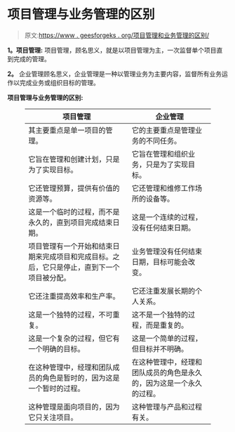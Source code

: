 # 项目管理与业务管理的区别

> 原文:[https://www . geesforgeks . org/项目管理和业务管理的区别/](https://www.geeksforgeeks.org/difference-between-project-management-and-business-management/)

**1。项目管理:**
项目管理，顾名思义，就是以项目管理为主，一次监督单个项目直到完成的管理。

**2。**
企业管理顾名思义，企业管理是一种以管理业务为主要内容，监督所有业务运作以完成业务或组织目标的管理。

**项目管理与业务管理的区别:**

<figure class="table">

| 项目管理 | 企业管理 |
| --- | --- |
| 其主要重点是单一项目的管理。 | 它的主要重点是管理业务的不同任务。 |
| 它旨在管理和创建计划，只是为了实现目标。 | 它旨在管理和组织业务，只是为了实现目标。 |
| 它还管理预算，提供有价值的资源等。 | 它还管理和维修工作场所的设备等。 |
| 这是一个临时的过程，而不是永久的，直到项目完成结束日期。 | 这是一个连续的过程，没有任何结束日期。 |
| 项目管理有一个开始和结束日期来完成项目和完成目标。之后，它只是停止，直到下一个项目被分配。 | 业务管理没有任何结束日期，目标可能会改变。 |
| 它还注重提高效率和生产率。 | 它还注重发展长期的个人关系。 |
| 这是一个独特的过程，不可重复。 | 这不是一个独特的过程，而是重复的。 |
| 这是一个复杂的过程，但它有一个明确的目标。 | 这是一个简单的过程，但目标并不明确。 |
| 在这种管理中，经理和团队成员的角色是暂时的，因为这是一个暂时的过程。 | 在这种管理中，经理和团队成员的角色是永久的，因为这是一个永久的过程。 |
| 这种管理是面向项目的，因为它只关注项目。 | 这种管理与产品和过程有关。 |

</figure>